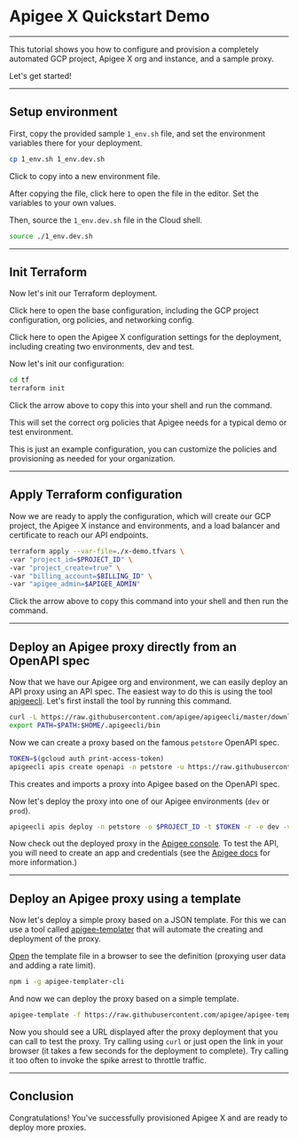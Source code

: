 # Apigee X Quickstart Demo

---

This tutorial shows you how to configure and provision a completely automated GCP project, Apigee X org and instance, and a sample proxy.

Let's get started!

---

## Setup environment

First, copy the provided sample `1_env.sh` file, and set the environment variables there for your deployment.

```sh
cp 1_env.sh 1_env.dev.sh 
```
Click to copy into a new environment file.

After copying the file, click <walkthrough-editor-open-file filePath="1_env.dev.sh">here</walkthrough-editor-open-file> to open the file in the editor. Set the variables to your own values.

Then, source the `1_env.dev.sh` file in the Cloud shell.

```sh
source ./1_env.dev.sh
```
---

## Init Terraform

Now let's init our Terraform deployment.

Click <walkthrough-editor-open-file filePath="./terraform/main.tf">here</walkthrough-editor-open-file> to open the base configuration, including the GCP project configuration, org policies, and networking config.

Click <walkthrough-editor-open-file filePath="./terraform/x-demo.tfvars">here</walkthrough-editor-open-file> to open the Apigee X configuration settings for the deployment, including creating two environments, dev and test.

Now let's init our configuration:

```sh
cd tf
terraform init
```
Click the arrow above to copy this into your shell and run the command.

This will set the correct org policies that Apigee needs for a typical demo or test environment.

<walkthrough-footnote>This is just an example configuration, you can customize the policies and provisioning as needed for your organization.</walkthrough-footnote>

---

## Apply Terraform configuration

Now we are ready to apply the configuration, which will create our GCP project, the Apigee X instance and environments, and a load balancer and certificate to reach our API endpoints.

```sh
terraform apply --var-file=./x-demo.tfvars \
-var "project_id=$PROJECT_ID" \
-var "project_create=true" \
-var "billing_account=$BILLING_ID" \
-var "apigee_admin=$APIGEE_ADMIN"
```
Click the arrow above to copy this command into your shell and then run the command.

---

## Deploy an Apigee proxy directly from an OpenAPI spec

Now that we have our Apigee org and environment, we can easily deploy an API proxy using an API spec. The easiest way to do this is using the tool [apigeecli](https://github.com/apigee/apigeecli). Let's first install the tool by running this command.

```sh
curl -L https://raw.githubusercontent.com/apigee/apigeecli/master/downloadLatest.sh | sh -
export PATH=$PATH:$HOME/.apigeecli/bin
```

Now we can create a proxy based on the famous `petstore` OpenAPI spec.

```sh
TOKEN=$(gcloud auth print-access-token)
apigeecli apis create openapi -n petstore -u https://raw.githubusercontent.com/apigee/apigeecli/master/test/petstore.yaml -t $TOKEN -o $PROJECT_ID
```

This creates and imports a proxy into Apigee based on the OpenAPI spec.

Now let's deploy the proxy into one of our Apigee environments (`dev` or `prod`).

```sh
apigeecli apis deploy -n petstore -o $PROJECT_ID -t $TOKEN -r -e dev -v 1
```

Now check out the deployed proxy in the [Apigee console](https://apigee.google.com). To test the API, you will need to create an app and credentials (see the [Apigee docs](https://cloud.google.com/apigee/docs/api-platform/tutorials/secure-calls-your-api-through-api-key-validation) for more information.)

---

## Deploy an Apigee proxy using a template

Now let's deploy a simple proxy based on a JSON template. For this we can use a tool called [apigee-templater]() that will automate the creating and deployment of the proxy.

[Open](https://raw.githubusercontent.com/apigee/apigee-templater/main/examples/users.json) the template file in a browser to see the definition (proxying user data and adding a rate limit).

```sh
npm i -g apigee-templater-cli
```

And now we can deploy the proxy based on a simple template.

```sh
apigee-template -f https://raw.githubusercontent.com/apigee/apigee-templater/main/examples/users.json -d -e test
```

Now you should see a URL displayed after the proxy deployment that you can call to test the proxy. Try calling using `curl` or just open the link in your browser (it takes a few seconds for the deployment to complete). Try calling it too often to invoke the spike arrest to throttle traffic.

---

## Conclusion
<walkthrough-conclusion-trophy></walkthrough-conclusion-trophy>

Congratulations! You've successfully provisioned Apigee X and are ready to deploy more proxies.

<walkthrough-inline-feedback></walkthrough-inline-feedback>